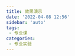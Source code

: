 ```yaml
---
title: 效果演示
date: '2022-04-08 12:56'
sidebar: 'auto'
tags:
 - 专业课
categories:
 - 专业实验
---
```


<Chess1 />